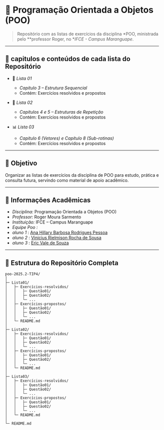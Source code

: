 # 📘 Programação Orientada a Objetos (POO)

> Repositório com as listas de exercícios da disciplina *POO, ministrada pelo **professor Roger, no **IFCE - Campus Maranguape*.  

---


## 📂 capitulos e conteúdos de cada lista do Repositório

- 📝 *Lista 01*  
  - *Capítulo 3 – Estrutura Sequencial*  
  - Contém: Exercícios resolvidos e propostos  

- 🔁 *Lista 02*  
  - *Capítulos 4 e 5 – Estruturas de Repetição*  
  - Contém: Exercícios resolvidos e propostos  

- 📊 *Lista 03*  
  - *Capítulo 6 (Vetores) e Capítulo 8 (Sub-rotinas)*  
  - Contém: Exercícios resolvidos e propostos  

---

## 🎯 Objetivo

Organizar as listas de exercícios da disciplina de POO para estudo, prática e consulta futura, servindo como material de apoio acadêmico.  

---

## 🏫 Informações Acadêmicas

- *Disciplina:* Programação Orientada a Objetos (POO)  
- *Professor:* Roger Moura Sarmento
- *Instituição:* IFCE – Campus Maranguape 
- *Equipe Poo :*
- *aluno 1* : [Ana Hillary Barbosa Rodrigues Pessoa](https://github.com/anaHillaryx)
-  *aluno 2* : [Vinicius Rielmison Rocha de Sousa](https://github.com/7777755134) 
-  *aluno 3* : [Eric Vale de Souza](https://github.com/mdleric)
---

## 📂 Estrutura do Repositório Completa

```text
poo-2025.2-TIP4/
│
├─ Lista01/
│   ├─ Exercícios-resolvidos/
│   │   ├─ Questão01/
│   │   ├─ Questão02/
│   │   └─ ...
│   ├─ Exercícios-propostos/
│   │   ├─ Questão01/
│   │   ├─ Questão02/
│   │   └─ ...
│   └─ README.md
│
├─ Lista02/
│   ├─ Exercícios-resolvidos/
│   │   ├─ Questão01/
│   │   ├─ Questão02/
│   │   └─ ...
│   ├─ Exercícios-propostos/
│   │   ├─ Questão01/
│   │   ├─ Questão02/
│   │   └─ ...
│   └─ README.md
│
├─ Lista03/
│   ├─ Exercícios-resolvidos/
│   │   ├─ Questão01/
│   │   ├─ Questão02/
│   │   └─ ...
│   ├─ Exercícios-propostos/
│   │   ├─ Questão01/
│   │   ├─ Questão02/
│   │   └─ ...
│   └─ README.md
│
└─ README.md

